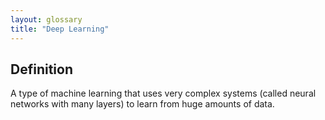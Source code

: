 ```yaml
---
layout: glossary
title: "Deep Learning"
---
```


## Definition
A type of machine learning that uses very complex systems (called neural networks with many layers) to learn from huge amounts of data.
